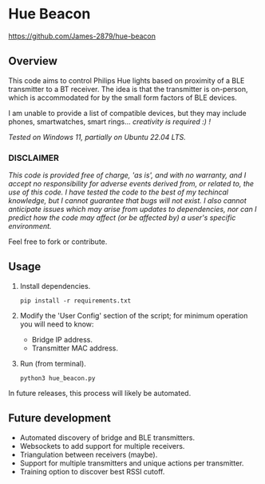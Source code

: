 # Hue Beacon

https://github.com/James-2879/hue-beacon

## Overview

This code aims to control Philips Hue lights based on proximity of a BLE transmitter to a BT receiver.
The idea is that the transmitter is on-person, which is accommodated for by the small form factors of BLE devices.

I am unable to provide a list of compatible devices, but they may include phones, smartwatches, smart rings... _creativity is required :) !_

_Tested on Windows 11, partially on Ubuntu 22.04 LTS._

### DISCLAIMER

_This code is provided free of charge, 'as is', and with no warranty, and I accept no responsibility for adverse events derived from, or related to, the use of this code._
_I have tested the code to the best of my techincal knowledge, but I cannot guarantee that bugs will not exist._
_I also cannot anticipate issues which may arise from updates to dependencies, nor can I predict how the code may affect (or be affected by) a user's specific environment._

Feel free to fork or contribute.

## Usage

1. Install dependencies.

    ```
    pip install -r requirements.txt
    ```

2. Modify the 'User Config' section of the script; for minimum operation you will need to know:

    - Bridge IP address.
    - Transmitter MAC address.

3. Run (from terminal).

    ```
    python3 hue_beacon.py
    ```

In future releases, this process will likely be automated.


## Future development

- Automated discovery of bridge and BLE transmitters.
- Websockets to add support for multiple receivers.
- Triangulation between receivers (maybe).
- Support for multiple transmitters and unique actions per transmitter.
- Training option to discover best RSSI cutoff.